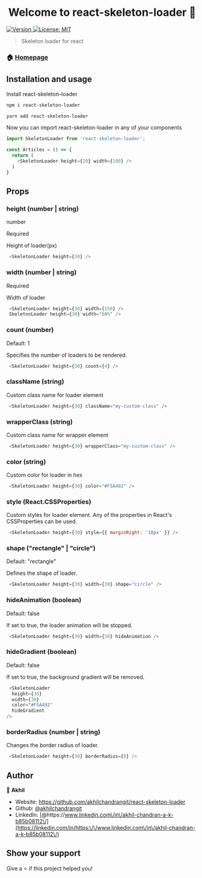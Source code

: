 <h1 align="center">Welcome to react-skeleton-loader 👋</h1>
<p>
  <a href="https://www.npmjs.com/package/react-skeleton-loader" target="_blank">
    <img alt="Version" src="https://img.shields.io/npm/v/react-skeleton-loader.svg">
  </a>
  <a href="#" target="_blank">
    <img alt="License: MIT" src="https://img.shields.io/badge/License-MIT-yellow.svg" />
  </a>
</p>

> Skeleton loader for react

### 🏠 [Homepage](https://github.com/akhilchandrangit/react-skeleton-loader)

## Installation and usage

Install react-skeleton-loader 

```sh
npm i react-skeleton-loader
```
```sh
yarn add react-skeleton-loader
```

Now you can import react-skeleton-loader in any of your components

```javascript
import SkeletonLoader from 'react-skeleton-loader';

const Articles = () => {
  return (
    <SkeletonLoader height={20} width={100} />
  )
}
```

## Props
### height (number | string)
number

Required

Height of loader(px)
```javascript
 <SkeletonLoader height={30} />
```
### width (number | string)
Required

Width of loader
```javascript
 <SkeletonLoader height={30} width={150} />
 SkeletonLoader height={30} width="50%" />
```
### count (number)

Default: 1

Specifies the number of loaders to be rendered.
```javascript
 <SkeletonLoader height={30} count={4} />
```
### className (string)

Custom class name for loader element
```javascript
 <SkeletonLoader height={30} className="my-custom-class" />
```

### wrapperClass (string)

Custom class name for wrapper element
```javascript
 <SkeletonLoader height={30} wrapperClass="my-custom-class" />
```

### color (string)

Custom color for loader in hex
```javascript
 <SkeletonLoader height={30} color="#F5A492" />
```

### style (React.CSSProperties)

Custom styles for loader element. Any of the properties in React's CSSProperties can be used.
```javascript
 <SkeletonLoader height={30} style={{ marginRight: '10px' }} />
```

### shape ("rectangle" | "circle")

Default: "rectangle"

Defines the shape of loader.
```javascript
 <SkeletonLoader height={30} width={30} shape="circle" />
```

### hideAnimation (boolean)

Default: false

If set to true, the loader animation will be stopped.
```javascript
 <SkeletonLoader height={30} width={30} hideAnimation />
```

### hideGradient (boolean)

Default: false

If set to true, the background gradient will be removed.
```javascript
 <SkeletonLoader
  height={30}
  width={30}
  color="#F5A492"
  hideGradient
/>
```


### borderRadius (number | string)

Changes the border radius of loader.
```javascript
 <SkeletonLoader height={30} borderRadius={8} />
```

## Author

👤 **Akhil**

* Website: https://github.com/akhilchandrangit/react-skeleton-loader
* Github: [@akhilchandrangit](https://github.com/akhilchandrangit)
* LinkedIn: [@https:\/\/www.linkedin.com\/in\/akhil-chandran-a-k-b85b08112\/](https://linkedin.com/in/https:\/\/www.linkedin.com\/in\/akhil-chandran-a-k-b85b08112\/)

## Show your support

Give a ⭐️ if this project helped you!
